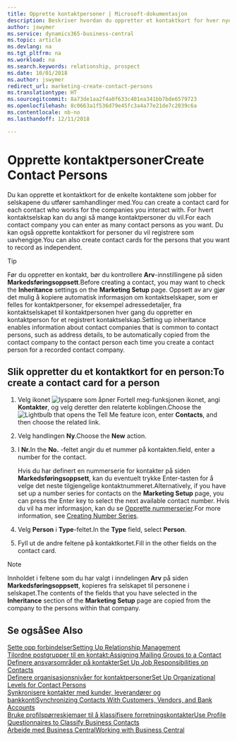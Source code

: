 ```yaml
---
title: Opprette kontaktpersoner | Microsoft-dokumentasjon
description: Beskriver hvordan du oppretter et kontaktkort for hver nye person eller hvert nye prospekt du samhandler med eller har et forretningsforhold til.
author: jswymer
ms.service: dynamics365-business-central
ms.topic: article
ms.devlang: na
ms.tgt_pltfrm: na
ms.workload: na
ms.search.keywords: relationship, prospect
ms.date: 10/01/2018
ms.author: jswymer
redirect_url: marketing-create-contact-persons
ms.translationtype: HT
ms.sourcegitcommit: 8a73de1aa2f4a0f633c401ea341bb7bde6579723
ms.openlocfilehash: 8c0663a1f536d79e45fc3a4a77e21de7c2039c6a
ms.contentlocale: nb-no
ms.lasthandoff: 12/11/2018

---
```

# <a name="create-contact-persons"></a><span data-ttu-id="f666a-103">Opprette kontaktpersoner</span><span class="sxs-lookup"><span data-stu-id="f666a-103">Create Contact Persons</span></span>
<span data-ttu-id="f666a-104">Du kan opprette et kontaktkort for de enkelte kontaktene som jobber for selskapene du utfører samhandlinger med.</span><span class="sxs-lookup"><span data-stu-id="f666a-104">You can create a contact card for each contact who works for the companies you interact with.</span></span> <span data-ttu-id="f666a-105">For hvert kontaktselskap kan du angi så mange kontaktpersoner du vil.</span><span class="sxs-lookup"><span data-stu-id="f666a-105">For each contact company you can enter as many contact persons as you want.</span></span> <span data-ttu-id="f666a-106">Du kan også opprette kontaktkort for personer du vil registrere som uavhengige.</span><span class="sxs-lookup"><span data-stu-id="f666a-106">You can also create contact cards for the persons that you want to record as independent.</span></span>

> [!TIP]  
>   <span data-ttu-id="f666a-107">Før du oppretter en kontakt, bør du kontrollere **Arv**-innstillingene på siden **Markedsføringsoppsett**.</span><span class="sxs-lookup"><span data-stu-id="f666a-107">Before creating a contact, you may want to check the **Inheritance** settings on the **Marketing Setup** page.</span></span> <span data-ttu-id="f666a-108">Oppsett av arv gjør det mulig å kopiere automatisk informasjon om kontaktselskaper, som er felles for kontaktpersoner, for eksempel adressedetaljer, fra kontaktselskapet til kontaktpersonen hver gang du oppretter en kontaktperson for et registrert kontaktselskap.</span><span class="sxs-lookup"><span data-stu-id="f666a-108">Setting up inheritance enables information about contact companies that is common to contact persons, such as address details, to be automatically copied from the contact company to the contact person each time you create a contact person for a recorded contact company.</span></span>

## <a name="to-create-a-contact-card-for-a-person"></a><span data-ttu-id="f666a-109">Slik oppretter du et kontaktkort for en person:</span><span class="sxs-lookup"><span data-stu-id="f666a-109">To create a contact card for a person</span></span>
1. <span data-ttu-id="f666a-110">Velg ikonet ![lyspære som åpner Fortell meg-funksjonen](media/ui-search/search_small.png "Fortell hva du vil gjøre") ikonet, angi **Kontakter**, og velg deretter den relaterte koblingen.</span><span class="sxs-lookup"><span data-stu-id="f666a-110">Choose the ![Lightbulb that opens the Tell Me feature](media/ui-search/search_small.png "Tell me what you want to do") icon, enter **Contacts**, and then choose the related link.</span></span>
2. <span data-ttu-id="f666a-111">Velg handlingen **Ny**.</span><span class="sxs-lookup"><span data-stu-id="f666a-111">Choose the **New** action.</span></span>
3. <span data-ttu-id="f666a-112">I **Nr.**</span><span class="sxs-lookup"><span data-stu-id="f666a-112">In the **No.**</span></span> <span data-ttu-id="f666a-113">-feltet angir du et nummer på kontakten.</span><span class="sxs-lookup"><span data-stu-id="f666a-113">field, enter a number for the contact.</span></span>

    <span data-ttu-id="f666a-114">Hvis du har definert en nummerserie for kontakter på siden **Markedsføringsoppsett**, kan du eventuelt trykke Enter-tasten for å velge det neste tilgjengelige kontaktnummeret.</span><span class="sxs-lookup"><span data-stu-id="f666a-114">Alternatively, if you have set up a number series for contacts on the **Marketing Setup** page, you can press the Enter key to select the next available contact number.</span></span> <span data-ttu-id="f666a-115">Hvis du vil ha mer informasjon, kan du se [Opprette nummerserier](ui-create-number-series.md).</span><span class="sxs-lookup"><span data-stu-id="f666a-115">For more information, see [Creating Number Series](ui-create-number-series.md).</span></span>
4. <span data-ttu-id="f666a-116">Velg **Person** i **Type**-feltet.</span><span class="sxs-lookup"><span data-stu-id="f666a-116">In the **Type** field, select **Person**.</span></span>
5. <span data-ttu-id="f666a-117">Fyll ut de andre feltene på kontaktkortet.</span><span class="sxs-lookup"><span data-stu-id="f666a-117">Fill in the other fields on the contact card.</span></span>

> [!NOTE]  
>   <span data-ttu-id="f666a-118">Innholdet i feltene som du har valgt i inndelingen **Arv** på siden **Markedsføringsoppsett**, kopieres fra selskapet til personene i selskapet.</span><span class="sxs-lookup"><span data-stu-id="f666a-118">The contents of the fields that you have selected in the **Inheritance** section of the **Marketing Setup** page are copied from the company to the persons within that company.</span></span>

## <a name="see-also"></a><span data-ttu-id="f666a-119">Se også</span><span class="sxs-lookup"><span data-stu-id="f666a-119">See Also</span></span>
[<span data-ttu-id="f666a-120">Sette opp forbindelser</span><span class="sxs-lookup"><span data-stu-id="f666a-120">Setting Up Relationship Management</span></span>](marketing-setup-marketing.md)  
[<span data-ttu-id="f666a-121">Tilordne postgrupper til en kontakt:</span><span class="sxs-lookup"><span data-stu-id="f666a-121">Assigning Mailing Groups to a Contact</span></span>](marketing-mailing-groups.md#AssignMailGroupContact)  
[<span data-ttu-id="f666a-122">Definere ansvarsområder på kontakter</span><span class="sxs-lookup"><span data-stu-id="f666a-122">Set Up Job Responsibilities on Contacts</span></span>](marketing-job-responsibilities.md)  
[<span data-ttu-id="f666a-123">Definere organisasjonsnivåer for kontaktpersoner</span><span class="sxs-lookup"><span data-stu-id="f666a-123">Set Up Organizational Levels for Contact Persons</span></span>](marketing-organizational-levels.md)  
[<span data-ttu-id="f666a-124">Synkronisere kontakter med kunder, leverandører og bankkonti</span><span class="sxs-lookup"><span data-stu-id="f666a-124">Synchronizing Contacts With Customers, Vendors, and Bank Accounts</span></span>](marketing-synchronize-contacts-customers-vendors-bank-accounts.md)  
[<span data-ttu-id="f666a-125">Bruke profilspørreskjemaer til å klassifisere forretningskontakter</span><span class="sxs-lookup"><span data-stu-id="f666a-125">Use Profile Questionnaires to Classify Business Contacts</span></span>](marketing-create-contact-profile-questionnaire.md)  
[<span data-ttu-id="f666a-126">Arbeide med Business Central</span><span class="sxs-lookup"><span data-stu-id="f666a-126">Working with Business Central</span></span>](ui-work-product.md)  

